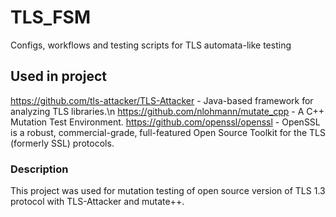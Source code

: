 # TLS_FSM

Configs, workflows and testing scripts for TLS automata-like testing

## Used in project
https://github.com/tls-attacker/TLS-Attacker - Java-based framework for analyzing TLS libraries.\n
https://github.com/nlohmann/mutate_cpp - A C++ Mutation Test Environment.
https://github.com/openssl/openssl - OpenSSL is a robust, commercial-grade, full-featured Open Source Toolkit for the TLS (formerly SSL) protocols.

### Description
This project was used for mutation testing of open source version of TLS 1.3 protocol with TLS-Attacker and mutate++.
